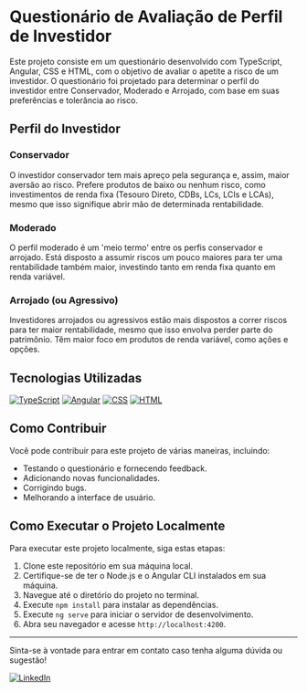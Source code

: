 # Questionário de Avaliação de Perfil de Investidor

Este projeto consiste em um questionário desenvolvido com TypeScript, Angular, CSS e HTML, com o objetivo de avaliar o apetite a risco de um investidor. O questionário foi projetado para determinar o perfil do investidor entre Conservador, Moderado e Arrojado, com base em suas preferências e tolerância ao risco.

## Perfil do Investidor

### Conservador

O investidor conservador tem mais apreço pela segurança e, assim, maior aversão ao risco. Prefere produtos de baixo ou nenhum risco, como investimentos de renda fixa (Tesouro Direto, CDBs, LCs, LCIs e LCAs), mesmo que isso signifique abrir mão de determinada rentabilidade.

### Moderado

O perfil moderado é um 'meio termo' entre os perfis conservador e arrojado. Está disposto a assumir riscos um pouco maiores para ter uma rentabilidade também maior, investindo tanto em renda fixa quanto em renda variável.

### Arrojado (ou Agressivo)

Investidores arrojados ou agressivos estão mais dispostos a correr riscos para ter maior rentabilidade, mesmo que isso envolva perder parte do patrimônio. Têm maior foco em produtos de renda variável, como ações e opções.

## Tecnologias Utilizadas

[![TypeScript](https://img.shields.io/badge/TypeScript-007ACC?logo=typescript&logoColor=white)](https://www.typescriptlang.org/)
[![Angular](https://img.shields.io/badge/Angular-DD0031?logo=angular&logoColor=white)](https://angular.io/)
[![CSS](https://img.shields.io/badge/CSS-1572B6?logo=css3&logoColor=white)](https://developer.mozilla.org/en-US/docs/Web/CSS)
[![HTML](https://img.shields.io/badge/HTML5-E34F26?logo=html5&logoColor=white)](https://developer.mozilla.org/en-US/docs/Web/HTML)


## Como Contribuir

Você pode contribuir para este projeto de várias maneiras, incluindo:

- Testando o questionário e fornecendo feedback.
- Adicionando novas funcionalidades.
- Corrigindo bugs.
- Melhorando a interface de usuário.

## Como Executar o Projeto Localmente

Para executar este projeto localmente, siga estas etapas:

1. Clone este repositório em sua máquina local.
2. Certifique-se de ter o Node.js e o Angular CLI instalados em sua máquina.
3. Navegue até o diretório do projeto no terminal.
4. Execute `npm install` para instalar as dependências.
5. Execute `ng serve` para iniciar o servidor de desenvolvimento.
6. Abra seu navegador e acesse `http://localhost:4200`.



---

Sinta-se à vontade para entrar em contato caso tenha alguma dúvida ou sugestão!  

[![LinkedIn](https://img.shields.io/badge/LinkedIn-Profile-blue?logo=linkedin)](https://www.linkedin.com/in/leonardo-arantes-47639238/)
